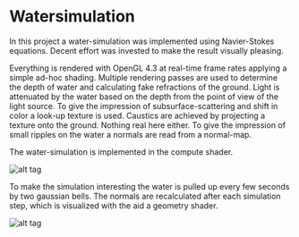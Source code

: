 # Watersimulation

In this project a water-simulation was implemented using Navier-Stokes equations. 
Decent effort was invested to make the result visually pleasing.

Everything is rendered with OpenGL 4.3 at real-time frame rates applying a simple ad-hoc shading. 
Multiple rendering passes are used to determine the depth of water and calculating fake refractions of the ground. 
Light is attenuated by the water based on the depth from the point of view of the light source. 
To give the impression of subsurface-scattering and shift in color a look-up texture is used.
Caustics are achieved by projecting a texture onto the ground. Nothing real here either.
To give the impression of small ripples on the water a normals are read from a normal-map.

The water-simulation is implemented in the compute shader.

![alt tag](https://github.com/thehenkk/Watersimulation/blob/master/images/1.jpg)

To make the simulation interesting the water is pulled up every few seconds by two gaussian bells.
The normals are recalculated after each simulation step, which is visualized with the aid a geometry shader.

![alt tag](https://github.com/thehenkk/Watersimulation/blob/master/images/2.jpg)

